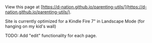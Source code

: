 View this page at [https://d-nation.github.io/parenting-utils/](https://d-nation.github.io/parenting-utils/).

Site is currently optimized for a Kindle Fire 7" in Landscape Mode (for hanging on my kid's wall)

TODO: Add "edit" functionality for each page.
